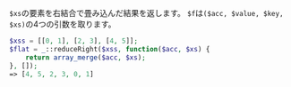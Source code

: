 `$xs`の要素を右結合で畳み込んだ結果を返します。
`$f`は`($acc, $value, $key, $xs)`の4つの引数を取ります。

```php
$xss = [[0, 1], [2, 3], [4, 5]];
$flat = _::reduceRight($xss, function($acc, $xs) {
    return array_merge($acc, $xs);
}, []);
=> [4, 5, 2, 3, 0, 1]
```
